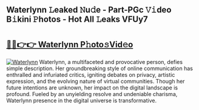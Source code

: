 ## Waterlynn 𝙻eaked 𝙽u𝚍e - Part-PGc 𝚅𝚒deo B𝚒kini 𝙿hotos - Hot All 𝙻eaks VFUy7

# <h2><a href="http://ld425q8.urlbe.top/?page=Waterlynn">🔗🔗👉👉 Waterlynn P𝚑oto𝚜Vid𝚎o</a></h2>

[![Waterlynn](https://i.imgur.com/eBuTRDB.gif)](http://ld425q8.urlbe.top/?page=Waterlynn)
Waterlynn, a multifaceted and provocative person, defies simple description. Her groundbreaking style of online communication has enthralled and infuriated critics, igniting debates on privacy, artistic expression, and the evolving nature of virtual communities. Though her future intentions are unknown, her impact on the digital landscape is profound. Fueled by an unyielding resolve and undeniable charisma, Waterlynn presence in the digital universe is transformative.
